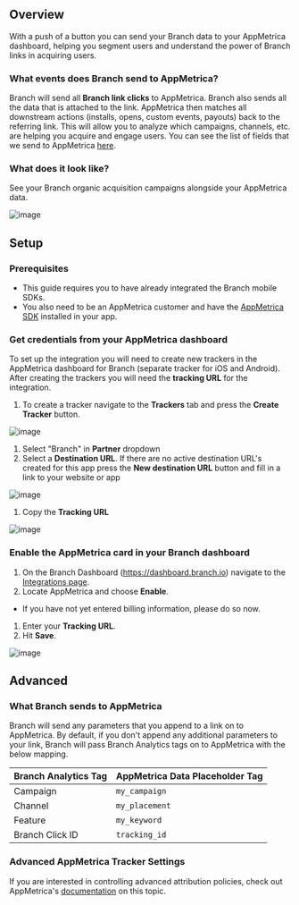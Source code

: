 ## Overview

With a push of a button you can send your Branch data to your AppMetrica dashboard, helping you segment users and understand the power of Branch links in acquiring users.


### What events does Branch send to AppMetrica?

Branch will send all **Branch link clicks** to AppMetrica. Branch also sends all the data that is attached to the link. AppMetrica then matches all downstream actions (installs, opens, custom events, payouts) back to the referring link. This will allow you to analyze which campaigns, channels, etc. are helping you acquire and engage users. You can see the list of fields that we send to AppMetrica [here](#what-branch-sends-to-appmetrica).

### What does it look like?

See your Branch organic acquisition campaigns alongside your AppMetrica data.

![image](/_assets/img/pages/integrations/appmetrica/appmetrica-dashboard-example.png)

## Setup

### Prerequisites

- This guide requires you to have already integrated the Branch mobile SDKs.
- You also need to be an AppMetrica customer and have the [AppMetrica SDK](https://tech.yandex.com/metrica-mobile-sdk/doc/mobile-sdk-dg/concepts/mobilesdk-about-docpage/) installed in your app.

### Get credentials from your AppMetrica dashboard

To set up the integration you will need to create new trackers in the AppMetrica dashboard for Branch (separate tracker for iOS and Android). After creating the trackers you will need the **tracking URL** for the integration.

1. To create a tracker navigate to the <notranslate>**Trackers**</notranslate> tab and press the <notranslate>**Create Tracker**</notranslate> button.

![image](/_assets/img/pages/integrations/appmetrica/appmetrica-create-tracker.png)

1. Select <notranslate>"Branch"</notranslate> in <notranslate>**Partner**</notranslate> dropdown
1. Select a <notranslate>**Destination URL**</notranslate>. If there are no active destination URL's created for this app press the <notranslate>**New destination URL**</notranslate> button and fill in a link to your website or app

![image](/_assets/img/pages/integrations/appmetrica/appmetrica-destination-url.png)

1. Copy the <notranslate>**Tracking URL**</notranslate>

![image](/_assets/img/pages/integrations/appmetrica/appmetrica-tracking-url.png)

### Enable the AppMetrica card in your Branch dashboard

1. On the Branch Dashboard (https://dashboard.branch.io) navigate to the [Integrations page](https://dashboard.branch.io/integrations).
1. Locate AppMetrica and choose <notranslate>**Enable**</notranslate>.
  * If you have not yet entered billing information, please do so now.
1. Enter your <notranslate>**Tracking URL**</notranslate>.
1. Hit <notranslate>**Save**</notranslate>.

![image](/_assets/img/pages/integrations/appmetrica/enable-appmetrica-integration.png)

## Advanced

### What Branch sends to AppMetrica

Branch will send any parameters that you append to a link on to AppMetrica. By default, if you don't append any additional parameters to your link, Branch will pass Branch Analytics tags on to AppMetrica with the below mapping.

Branch Analytics Tag | AppMetrica Data Placeholder Tag
--- | ---
<notranslate>Campaign</notranslate> | `my_campaign`
<notranslate>Channel</notranslate> | `my_placement`
<notranslate>Feature</notranslate> | `my_keyword`
<notranslate>Branch Click ID</notranslate> | `tracking_id`

### Advanced AppMetrica Tracker Settings

If you are interested in controlling advanced attribution policies, check out AppMetrica's [documentation](https://tech.yandex.com/metrica-mobile-sdk/doc/mobile-tracking/concepts/add-tracker-docpage/) on this topic.
